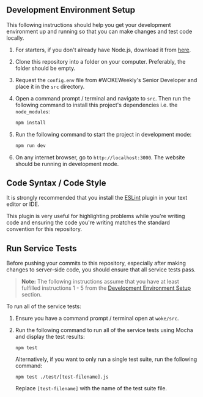 ## Development Environment Setup

This following instructions should help you get your development environment up and running so that you can make changes and test code locally.

1. For starters, if you don't already have Node.js, download it from [here](https://nodejs.org/en/download/).

2. Clone this repository into a folder on your computer. Preferably, the folder should be empty.

3. Request the `config.env` file from #WOKEWeekly's Senior Developer and place it in the `src` directory.

4. Open a command prompt / terminal and navigate to `src`. Then run the following command to install this project's dependencies i.e. the `node_modules`:
   ```sh
   npm install
   ```

5. Run the following command to start the project in development mode:
   ```sh
   npm run dev
   ```

6. On any internet browser, go to `http://localhost:3000`. The website should be running in development mode.

## Code Syntax / Code Style

It is strongly recommended that you install the [ESLint](https://eslint.org/) plugin in your text editor or IDE.

This plugin is very useful for highlighting problems while you're writing code and ensuring the code you're writing matches the standard convention for this repository.

## Run Service Tests

Before pushing your commits to this repository, especially after making changes to server-side code, you should ensure that all service tests pass. 

>**Note:** The following instructions assume that you have at least fulfilled instructions 1 - 5 from the [Development Environment Setup](#development-environment-setup) section.

To run all of the service tests:

1. Ensure you have a command prompt / terminal open at `woke/src`.

2. Run the following command to run all of the service tests using Mocha and display the test results:
   ```
   npm test
   ```

   Alternatively, if you want to only run a single test suite, run the following command:
   
   ```
   npm test ./test/[test-filename].js
   ```
   Replace  `[test-filename]` with the name of the test suite file.